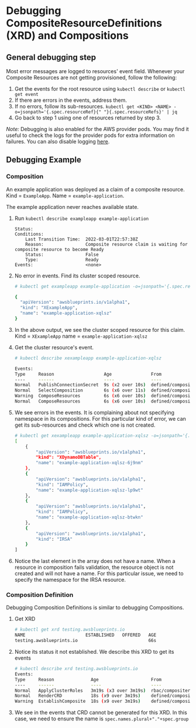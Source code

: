 # Debugging CompositeResourceDefinitions (XRD) and Compositions

## General debugging step

Most error messages are logged to resources' event field. Whenever your Composite Resources are not getting provisioned, follow the following:
1. Get the events for the root resource using `kubectl describe` or `kubectl get event`
2. If there are errors in the events, address them. 
3. If no errors, follow its sub-resources. `kubectl get <KIND> <NAME> -o=jsonpath='{.spec.resourceRef}{" "}{.spec.resourceRefs}' | jq`
4. Go back to step 1 using one of resources returned by step 3. 

_Note:_ Debugging is also enabled for the AWS provider pods. You may find it
useful to check the logs for the provider pods for extra information on
failures. You can also disable logging
[here](/bootstrap/eksctl/crossplane/aws-provider.yaml#L24).

## Debugging Example

### Composition
An example application was deployed as a claim of a composite resource. Kind = `ExampleApp`. Name = `example-application`. 

The example application never reaches available state. 


1. Run `kubectl describe exampleapp example-application`
    ```
    Status:
    Conditions:
        Last Transition Time:  2022-03-01T22:57:38Z
        Reason:                Composite resource claim is waiting for composite resource to become Ready
        Status:                False
        Type:                  Ready
    Events:                    <none>
    ```
2. No error in events. Find its cluster scoped resource. 
    ```bash
    # kubectl get exampleapp example-application -o=jsonpath='{.spec.resourceRef}{" "}{.spec.resourceRefs}' | jq

    {
      "apiVersion": "awsblueprints.io/v1alpha1",
      "kind": "XExampleApp",
      "name": "example-application-xqlsz"
    }
    ```
3. In the above output, we see the cluster scoped resource for this claim. Kind = `XExampleApp` name = `example-application-xqlsz`
4. Get the cluster resource's event. 
    ```bash
    # kubectl describe xexampleapp example-application-xqlsz

    Events:
    Type     Reason                   Age               From                                                             Message
    ----     ------                   ----              ----                                                             -------
    Normal   PublishConnectionSecret  9s (x2 over 10s)  defined/compositeresourcedefinition.apiextensions.crossplane.io  Successfully published connection details
    Normal   SelectComposition        6s (x6 over 11s)  defined/compositeresourcedefinition.apiextensions.crossplane.io  Successfully selected composition
    Warning  ComposeResources         6s (x6 over 10s)  defined/compositeresourcedefinition.apiextensions.crossplane.io  cannot render composed resource from resource template at index 3: cannot use dry-run create to name composed resource: an empty namespace may not be set during creation
    Normal   ComposeResources         6s (x6 over 10s)  defined/compositeresourcedefinition.apiextensions.crossplane.io  Successfully composed resources
    ```
5. We see errors in the events. It is complaining about not specifying namespace in its compositions. For this particular kind of error, we can get its sub-resources and check which one is not created.

    ```bash
    # kubectl get xexampleapp example-application-xqlsz -o=jsonpath='{.spec.resourceRef}{" "}{.spec.resourceRefs}' | jq
    [
        {
            "apiVersion": "awsblueprints.io/v1alpha1",
            "kind": "XDynamoDBTable",
            "name": "example-application-xqlsz-6j9nm"
        },
        {
            "apiVersion": "awsblueprints.io/v1alpha1",
            "kind": "IAMPolicy",
            "name": "example-application-xqlsz-lp9wt"
        },
        {
            "apiVersion": "awsblueprints.io/v1alpha1",
            "kind": "IAMPolicy",
            "name": "example-application-xqlsz-btwkn"
        },
        {
            "apiVersion": "awsblueprints.io/v1alpha1",
            "kind": "IRSA"
        }
    ]
    ```
6. Notice the last element in the array does not have a name. When a resource in composition fails validation, the resource object is not created and will not have a name. For this particular issue, we need to specify the namespace for the IRSA resource. 

### Composition Definition

Debugging Composition Definitions is similar to debugging Compositions. 

1. Get XRD 
    ```bash
    # kubectl get xrd testing.awsblueprints.io
    NAME                       ESTABLISHED   OFFERED   AGE
    testing.awsblueprints.io                           66s
    ```
2. Notice its status it not established. We describe this XRD to get its events
    ```bash
    # kubectl describe xrd testing.awsblueprints.io
    Events:
    Type     Reason              Age                    From                                                             Message
    ----     ------              ----                   ----                                                             -------
    Normal   ApplyClusterRoles   3m19s (x3 over 3m19s)  rbac/compositeresourcedefinition.apiextensions.crossplane.io     Applied RBAC ClusterRoles
    Normal   RenderCRD           18s (x9 over 3m19s)    defined/compositeresourcedefinition.apiextensions.crossplane.io  Rendered composite resource CustomResourceDefinition
    Warning  EstablishComposite  18s (x9 over 3m19s)    defined/compositeresourcedefinition.apiextensions.crossplane.io  cannot apply rendered composite resource CustomResourceDefinition: cannot create object: CustomResourceDefinition.apiextensions.k8s.io "testing.awsblueprints.io" is invalid: metadata.name: Invalid value: "testing.awsblueprints.io": must be spec.names.plural+"."+spec.group
    ```
3. We see in the events that CRD cannot be generated for this XRD. In this case, we need to ensure the name is `spec.names.plural+"."+spec.group`
